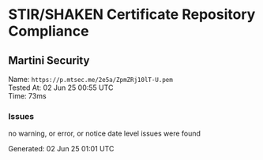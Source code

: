 # STIR/SHAKEN Certificate Repository Compliance

## Martini Security

Name: `https://p.mtsec.me/2e5a/ZpmZRj10lT-U.pem`\
Tested At: 02 Jun 25 00:55 UTC\
Time: 73ms

### Issues

no warning, or error, or notice date level issues were found

Generated: 02 Jun 25 01:01 UTC